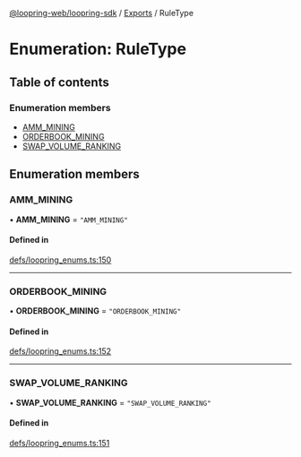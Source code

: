 [@loopring-web/loopring-sdk](../README.md) / [Exports](../modules.md) / RuleType

# Enumeration: RuleType

## Table of contents

### Enumeration members

- [AMM\_MINING](RuleType.md#amm_mining)
- [ORDERBOOK\_MINING](RuleType.md#orderbook_mining)
- [SWAP\_VOLUME\_RANKING](RuleType.md#swap_volume_ranking)

## Enumeration members

### AMM\_MINING

• **AMM\_MINING** = `"AMM_MINING"`

#### Defined in

[defs/loopring_enums.ts:150](https://github.com/Loopring/loopring_sdk/blob/f91f904/src/defs/loopring_enums.ts#L150)

___

### ORDERBOOK\_MINING

• **ORDERBOOK\_MINING** = `"ORDERBOOK_MINING"`

#### Defined in

[defs/loopring_enums.ts:152](https://github.com/Loopring/loopring_sdk/blob/f91f904/src/defs/loopring_enums.ts#L152)

___

### SWAP\_VOLUME\_RANKING

• **SWAP\_VOLUME\_RANKING** = `"SWAP_VOLUME_RANKING"`

#### Defined in

[defs/loopring_enums.ts:151](https://github.com/Loopring/loopring_sdk/blob/f91f904/src/defs/loopring_enums.ts#L151)
